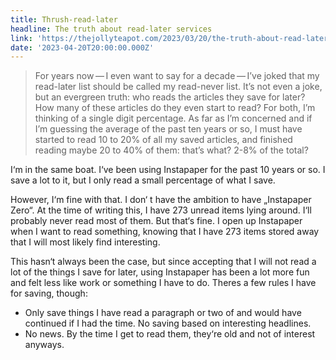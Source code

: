 ```yaml
---
title: Thrush-read-later
headline: The truth about read-later services
link: 'https://thejollyteapot.com/2023/03/20/the-truth-about-read-later-services'
date: '2023-04-20T20:00:00.000Z'
---
```


> For years now — I even want to say for a decade — I’ve joked that my read-later list should be called my read-never list. It’s not even a joke, but an evergreen truth: who reads the articles they save for later? How many of these articles do they even start to read? For both, I’m thinking of a single digit percentage. As far as I’m concerned and if I’m guessing the average of the past ten years or so, I must have started to read 10 to 20% of all my saved articles, and finished reading maybe 20 to 40% of them: that’s what? 2-8% of the total?

I‘m in the same boat. I‘ve been using Instapaper for the past 10 years or so. I save a lot to it, but I only read a small percentage of what I save.

However, I‘m fine with that. I don‘ t have the ambition to have „Instapaper Zero“. At the time of writing this, I have 273 unread items lying around. I‘ll probably never read most of them. But that‘s fine. I open up Instapaper when I want to read something, knowing that I have 273 items stored away that I will most likely find interesting.

This hasn‘t always been the case, but since accepting that I will not read a lot of the things I save for later, using Instapaper has been a lot more fun and felt less like work or something I have to do. Theres a few rules I have for saving, though:

- Only save things I have read a paragraph or two of and would have continued if I had the time. No saving based on interesting headlines.
- No news. By the time I get to read them, they‘re old and not of interest anyways.
